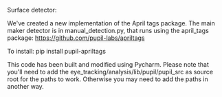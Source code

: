 

Surface detector:

 We've created a new implementation of the April tags package. The main maker detector is in manual_detection.py, that runs using the april_tags package: https://github.com/pupil-labs/apriltags

 To install: pip install pupil-apriltags

This code has been built and modified using Pycharm. Please note that you'll need to add the eye_tracking/analysis/lib/pupil/pupil_src as source root for the paths to work. 
Otherwise you may need to add the paths in another way.